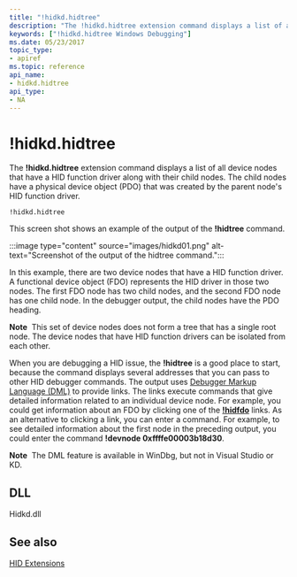 ```yaml
---
title: "!hidkd.hidtree"
description: "The !hidkd.hidtree extension command displays a list of all device nodes that have a HID function driver along with their child nodes. "
keywords: ["!hidkd.hidtree Windows Debugging"]
ms.date: 05/23/2017
topic_type:
- apiref
ms.topic: reference
api_name:
- hidkd.hidtree
api_type:
- NA
---
```


# !hidkd.hidtree

The **!hidkd.hidtree** extension command displays a list of all device nodes that have a HID function driver along with their child nodes. The child nodes have a physical device object (PDO) that was created by the parent node's HID function driver.

```dbgcmd
!hidkd.hidtree
```

This screen shot shows an example of the output of the **!hidtree** command.

:::image type="content" source="images/hidkd01.png" alt-text="Screenshot of the output of the hidtree command.":::

In this example, there are two device nodes that have a HID function driver. A functional device object (FDO) represents the HID driver in those two nodes. The first FDO node has two child nodes, and the second FDO node has one child node. In the debugger output, the child nodes have the PDO heading.

**Note**  This set of device nodes does not form a tree that has a single root node. The device nodes that have HID function drivers can be isolated from each other.

 

When you are debugging a HID issue, the **!hidtree** is a good place to start, because the command displays several addresses that you can pass to other HID debugger commands. The output uses [Debugger Markup Language (DML)](../debugger/debugger-markup-language-commands.md) to provide links. The links execute commands that give detailed information related to an individual device node. For example, you could get information about an FDO by clicking one of the [**!hidfdo**](-hidkd-hidfdo.md) links. As an alternative to clicking a link, you can enter a command. For example, to see detailed information about the first node in the preceding output, you could enter the command **!devnode 0xffffe00003b18d30**.

**Note**  The DML feature is available in WinDbg, but not in Visual Studio or KD.

 

## DLL


Hidkd.dll

## See also


[HID Extensions](hid-extensions.md)


